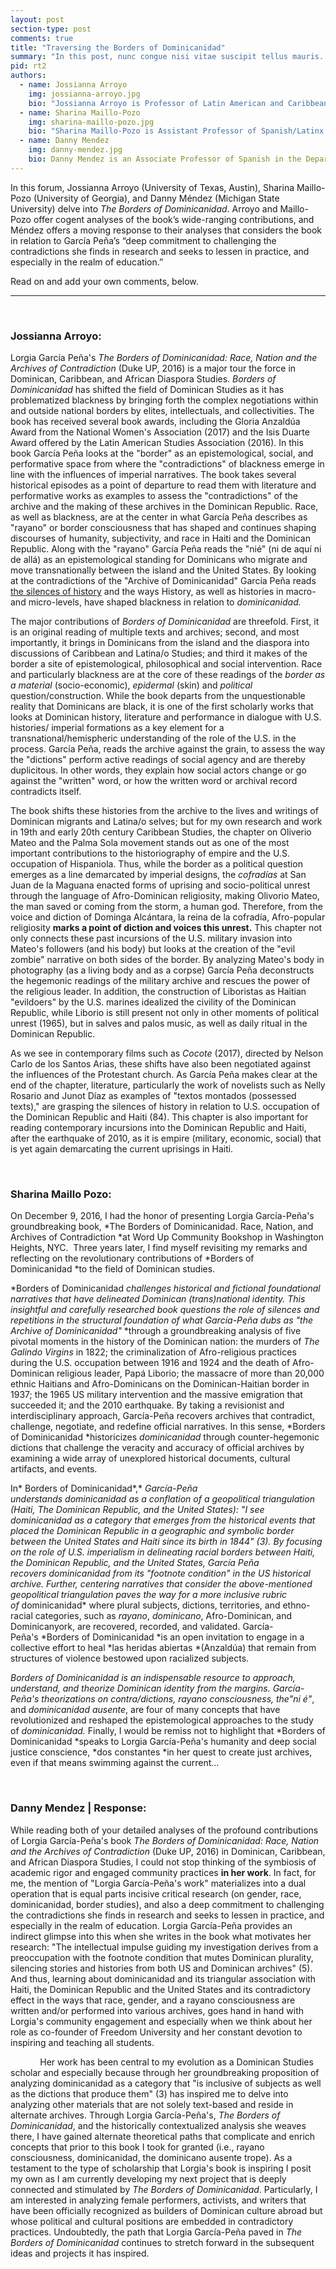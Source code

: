 ```yaml
---
layout: post
section-type: post
comments: true
title: "Traversing the Borders of Dominicanidad"
summary: "In this post, nunc congue nisi vitae suscipit tellus mauris. Faucibus nisl tincidunt eget nullam non nisi est. Tincidunt lobortis feugiat vivamus at augue. Eu facilisis sed odio morbi quis commodo odio aenean sed. Pharetra et ultrices neque ornare aenean euismod. Sit amet est placerat in egestas. Elementum sagittis vitae et leo duis."
pid: rt2
authors:
  - name: Jossianna Arroyo
    img: jossianna-arroyo.jpg
    bio: "Jossianna Arroyo is Professor of Latin American and Caribbean Literatures and Cultures in the Department of Spanish and Portuguese and the Warfield Center for African and African American Studies. Her research interests center on Latin American, Luso-Brazilian and Caribbean literatures and cultures. She is the author of <em>Travestismos culturales: Literatura y etnografia en Cuba y Brasil</em> (Pittsburgh UP 2003) and <em>Writing Secrecy in Caribbean Freemasonry</em> (Palgrave 2013)."
  - name: Sharina Maillo-Pozo
    img: sharina-maillo-pozo.jpg
    bio: "Sharina Maillo-Pozo is Assistant Professor of Spanish/Latinx Studies in the Department of Romance Languages at the University of Georgia. She specializes in Latinx and Caribbean literature and culture, with special attention to the cultural production of the Dominican Republic and its diaspora in the United States."
  - name: Danny Mendez
    img: danny-mendez.jpg
    bio: Danny Mendez is an Associate Professor of Spanish in the Department of Romance and Classical Studies and a Core-Faculty of the Program of Global Studies in Arts and Humanities (GSAH) at Michigan State University. His research focuses on contemporary narrative representations of Dominican migrations to the United States and Puerto Rico, analyzing the particular ways in which these narratives challenge conceptions of Latin American literature and Latino Studies."
---
```



In this forum, Jossianna Arroyo (University of Texas, Austin), Sharina Maillo-Pozo (University of Georgia), and Danny Méndez (Michigan State University) delve into *The Borders of Dominicanidad*. Arroyo and Maillo-Pozo offer cogent analyses of the book’s wide-ranging contributions, and Méndez offers a moving response to their analyses that considers the book in relation to García Peña’s “deep commitment to challenging the contradictions she finds in research and seeks to lessen in practice, and especially in the realm of education.”

Read on and add your own comments, below.

---

<br>

### Jossianna Arroyo:

Lorgia García Peña's *The Borders of Dominicanidad: Race, Nation and the
Archives of Contradiction* (Duke UP, 2016) is a major tour the force in
Dominican, Caribbean, and African Diaspora Studies. *Borders of
Dominicanidad* has shifted the field of Dominican Studies as it has
problematized blackness by bringing forth the complex negotiations
within and outside national borders by elites, intellectuals, and
collectivities. The book has received several book awards, including the
Gloria Anzaldúa Award from the National Women's Association (2017) and
the Isis Duarte Award offered by the Latin American Studies Association
(2016). In this book García Peña looks at the "border" as an
epistemological, social, and performative space from where the
"contradictions" of blackness emerge in line with the influences of
imperial narratives. The book takes several historical episodes as a
point of departure to read them with literature and performative works
as examples to assess the "contradictions" of the archive and the making
of these archives in the Dominican Republic. Race, as well as blackness,
are at the center in what García Peña describes as "rayano" or border
consciousness that has shaped and continues shaping discourses of
humanity, subjectivity, and race in Haiti and the Dominican Republic.
Along with the "rayano" García Peña reads the "nié" (ni de aquí ni de
allá) as an epistemological standing for Dominicans who migrate and move
transnationally between the island and the United States. By looking at
the contradictions of the "Archive of Dominicanidad" García Peña reads
<a href="https://www.penguinrandomhouse.com/books/246609/silencing-the-past-20th-anniversary-edition-by-michel-rolph-trouillot/" target="_blank">the silences of history</a> and the ways History, as well as histories in macro- and micro-levels, have shaped blackness in relation to *dominicanidad.*

The major contributions of *Borders of Dominicanidad* are threefold.
First, it is an original reading of multiple texts and archives; second,
and most importantly, it brings in Dominicans from the island and the
diaspora into discussions of Caribbean and Latina/o Studies; and third
it makes of the border a site of epistemological, philosophical and
social intervention. Race and particularly blackness are at the core of
these readings of the *border as a material* (socio-economic),
*epidermal* (skin) and *political* question/construction. While the book
departs from the unquestionable reality that Dominicans are black, it is
one of the first scholarly works that looks at Dominican history,
literature and performance in dialogue with U.S. histories/ imperial
formations as a key element for a transnational/hemispheric
understanding of the role of the U.S. in the process. García Peña, reads
the archive against the grain, to assess the way the \"dictions\"
perform active readings of social agency and are thereby duplicitous. In
other words, they explain how social actors change or go against the
"written" word, or how the written word or archival record contradicts
itself.

The book shifts these histories from the archive to the lives and
writings of Dominican migrants and Latina/o selves; but for my own
research and work in 19th and early 20th century Caribbean Studies, the
chapter on Oliverio Mateo and the Palma Sola movement stands out as one
of the most important contributions to the historiography of empire and
the U.S. occupation of Hispaniola. Thus, while the border as a political
question emerges as a line demarcated by imperial designs, the
*cofradías* at San Juan de la Maguana enacted forms of uprising and
socio-political unrest through the language of Afro-Dominican
religiosity, making Olivorio Mateo, the man saved or coming from the
storm, a human god. Therefore, from the voice and diction of Dominga
Alcántara, la reina de la cofradía, Afro-popular religiosity **marks a
point of diction and voices this unrest.** This chapter not only
connects these past incursions of the U.S. military invasion into
Mateo's followers (and his body) but looks at the creation of the "evil
zombie" narrative on both sides of the border. By analyzing Mateo\'s
body in photography (as a living body and as a corpse) García Peña
deconstructs the hegemonic readings of the military archive and rescues
the power of the religious leader. In addition, the construction of
Liboristas as Haitian "evildoers" by the U.S. marines idealized the
civility of the Dominican Republic, while Liborio is still present not
only in other moments of political unrest (1965), but in salves and
palos music, as well as daily ritual in the Dominican Republic.

As we see in contemporary films such as *Cocote* (2017), directed by
Nelson Carlo de los Santos Arias, these shifts have also been negotiated
against the influences of the Protestant church. As García Peña makes
clear at the end of the chapter, literature, particularly the work of
novelists such as Nelly Rosario and Junot Díaz as examples of "textos
montados (possessed texts)," are grasping the silences of history in
relation to U.S. occupation of the Dominican Republic and Haiti (84).
This chapter is also important for reading contemporary incursions into
the Dominican Republic and Haiti, after the earthquake of 2010, as it is
empire (military, economic, social) that is yet again demarcating the
current uprisings in Haiti.

<br>

### Sharina Maillo Pozo:

On December 9, 2016, I had the honor of presenting Lorgia García-Peña's
groundbreaking book, *The Borders of Dominicanidad. Race, Nation, and
Archives of Contradiction *at Word Up Community Bookshop in Washington
Heights, NYC.  Three years later, I find myself revisiting my remarks
and reflecting on the revolutionary contributions of *Borders of
Dominicanidad *to the field of Dominican studies. 

*Borders of Dominicanidad *challenges historical and fictional
foundational narratives that have delineated Dominican (trans)national
identity. This insightful and carefully researched book* *questions the
role of silences and repetitions in the structural foundation of what
García-Peña dubs as "the Archive of Dominicanidad"* *through a
groundbreaking analysis of five pivotal moments in the history of the
Dominican nation: the murders of *The Galindo Virgins* in 1822; the
criminalization of Afro-religious practices during the U.S. occupation
between 1916 and 1924 and the death of Afro-Dominican religious leader,
Papá Liborio; the massacre of more than 20,000 ethnic Haitians and
Afro-Dominicans on the Dominican-Haitian border in 1937; the 1965 US
military intervention and the massive emigration that succeeded it; and
the 2010 earthquake. By taking a revisionist and interdisciplinary
approach, García-Peña recovers archives that contradict, challenge,
negotiate, and redefine official narratives. In this sense, *Borders of
Dominicanidad *historicizes *dominicanidad* through counter-hegemonic
dictions that challenge the veracity and accuracy of official archives
by examining a wide array of unexplored historical documents, cultural
artifacts, and events.

In* Borders of Dominicanidad*,* *García-Peña
understands *dominicanidad* as a conflation of a geopolitical
triangulation (Haiti, The Dominican Republic, and the United States): "I
see dominicanidad as a category that emerges from the historical events
that placed the Dominican Republic in a geographic and symbolic border
between the United States and Haiti since its birth in 1844" (3). By
focusing on the role of U.S. imperialism in delineating racial borders
between Haiti, the Dominican Republic, and the United States, García
Peña recovers *dominicanidad* from its "footnote condition" in the US
historical archive. Further, centering narratives that consider the
above-mentioned geopolitical triangulation paves the way for a more
inclusive rubric of* dominicanidad* where plural subjects, dictions,
territories, and ethno-racial categories, such
as *rayano*, *dominicano*, Afro-Dominican, and Dominicanyork, are
recovered, recorded, and validated. García-Peña's *Borders of
Dominicanidad *is an open invitation to engage in a collective effort to
heal *las heridas abiertas *(Anzaldúa) that remain from structures of
violence bestowed upon racialized subjects. 

*Borders of Dominicanidad *is an indispensable resource to approach,
understand, and theorize Dominican identity from the margins.
García-Peña's theorizations on *contra/dictions, rayano
consciousness,* the*"ni é"*, and *dominicanidad ausente*, are four of
many concepts that have revolutionized and reshaped the epistemological
approaches to the study of *dominicanidad.* Finally, I would be remiss
not to highlight that *Borders of Dominicanidad *speaks to Lorgia
García-Peña's humanity and deep social justice
conscience, *dos constantes *in her quest to create just archives, even
if that means swimming against the current...

<br>

### Danny Mendez | Response:

While reading both of your detailed analyses of the profound
contributions of Lorgia García-Peña's book *The Borders of
Dominicanidad: Race, Nation and the Archives of Contradiction* (Duke UP,
2016) in Dominican, Caribbean, and African Diaspora Studies, I could not
stop thinking of the symbiosis of academic rigor and engaged community
practices **in her work**. In fact, for me, the mention of "Lorgia
García-Peña's work" materializes into a dual operation that is equal
parts incisive critical research (on gender, race, dominicanidad, border
studies), and also a deep commitment to challenging the contradictions
she finds in research and seeks to lessen in practice, and especially in
the realm of education. Lorgia García-Peña provides an indirect glimpse
into this when she writes in the book what motivates her research: "The
intellectual impulse guiding my investigation derives from a
preoccupation with the footnote condition that mutes Dominican
plurality, silencing stories and histories from both US and Dominican
archives" (5). And thus, learning about dominicanidad and its triangular
association with Haiti, the Dominican Republic and the United States and
its contradictory effect in the ways that race, gender, and a rayano
consciousness are written and/or performed into various archives, goes
hand in hand with Lorgia's community engagement and especially when we
think about her role as co-founder of Freedom University and her
constant devotion to inspiring and teaching all students.

            Her work has been central to my evolution as a Dominican
Studies scholar and especially because through her groundbreaking
proposition of analyzing dominicanidad as a category that "is inclusive
of subjects as well as the dictions that produce them" (3) has inspired
me to delve into analyzing other materials that are not solely
text-based and reside in alternate archives. Through Lorgia
García-Peña's, *The Borders of Dominicanidad*, and the historically
contextualized analysis she weaves there, I have gained alternate
theoretical paths that complicate and enrich concepts that prior to this
book I took for granted (i.e., rayano consciousness, dominicanidad, the
dominicano ausente trope). As a testament to the type of scholarship
that Lorgia's book is inspiring I posit my own as I am currently
developing my next project that is deeply connected and stimulated
by *The Borders of Dominicanidad*. Particularly, I am interested in
analyzing female performers, activists, and writers that have been
officially recognized as builders of Dominican culture abroad but whose
political and cultural positions are embedded in contradictory
practices. Undoubtedly, the path that Lorgia García-Peña paved in *The
Borders of Dominicanidad* continues to stretch forward in the subsequent
ideas and projects it has inspired.

<br>

